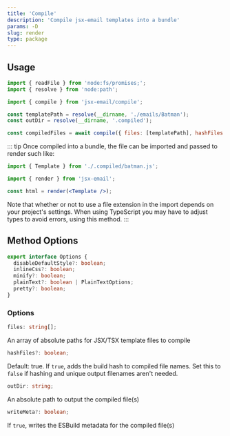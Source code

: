 ```yaml
---
title: 'Compile'
description: 'Compile jsx-email templates into a bundle'
params: -D
slug: render
type: package
---
```


<!--@include: @/include/header.md-->

<!--@include: @/include/install.md-->

## Usage

```jsx
import { readFile } from 'node:fs/promises;';
import { resolve } from 'node:path';

import { compile } from 'jsx-email/compile';

const templatePath = resolve(__dirname, './emails/Batman');
const outDir = resolve(__dirname, '.compiled');

const compiledFiles = await compile({ files: [templatePath], hashFiles: false, outDir });
```

::: tip
Once compiled into a bundle, the file can be imported and passed to render such like:

```jsx
import { Template } from './.compiled/batman.js';

import { render } from 'jsx-email';

const html = render(<Template />);
```

Note that whether or not to use a file extension in the import depends on your project's settings. When using TypeScript you may have to adjust types to avoid errors, using this method.
:::

## Method Options

```ts
export interface Options {
  disableDefaultStyle?: boolean;
  inlineCss?: boolean;
  minify?: boolean;
  plainText?: boolean | PlainTextOptions;
  pretty?: boolean;
}
```

### Options

```ts
files: string[];
```

An array of absolute paths for JSX/TSX template files to compile

```ts
hashFiles?: boolean;
```

Default: true. If `true`, adds the build hash to compiled file names. Set this to `false` if hashing and unique output filenames aren't needed.

```ts
outDir: string;
```

An absolute path to output the compiled file(s)

```ts
writeMeta?: boolean;
```

If `true`, writes the ESBuild metadata for the compiled file(s)
